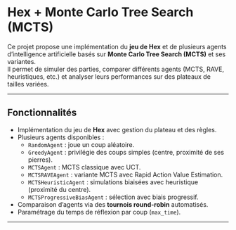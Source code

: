 
# Hex + Monte Carlo Tree Search (MCTS)

Ce projet propose une implémentation du **jeu de Hex** et de plusieurs agents d’intelligence artificielle basés sur **Monte Carlo Tree Search (MCTS)** et ses variantes.  
Il permet de simuler des parties, comparer différents agents (MCTS, RAVE, heuristiques, etc.) et analyser leurs performances sur des plateaux de tailles variées.

---

## Fonctionnalités

- Implémentation du jeu de **Hex** avec gestion du plateau et des règles.
- Plusieurs agents disponibles :
  - `RandomAgent` : joue un coup aléatoire.
  - `GreedyAgent` : privilégie des coups simples (centre, proximité de ses pierres).
  - `MCTSAgent` : MCTS classique avec UCT.
  - `MCTSRAVEAgent` : variante MCTS avec Rapid Action Value Estimation.
  - `MCTSHeuristicAgent` : simulations biaisées avec heuristique (proximité du centre).
  - `MCTSProgressiveBiasAgent` : sélection avec biais progressif.
- Comparaison d’agents via des **tournois round-robin** automatisés.
- Paramétrage du temps de réflexion par coup (`max_time`).

---
